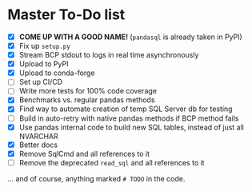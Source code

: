 # Master To-Do list

- [x] **COME UP WITH A GOOD NAME!** (`pandasql` is already taken in PyPI)
- [x] Fix up `setup.py`
- [x] Stream BCP stdout to logs in real time asynchronously
- [x] Upload to PyPI
- [x] Upload to conda-forge
- [ ] Set up CI/CD
- [ ] Write more tests for 100% code coverage
- [x] Benchmarks vs. regular pandas methods
- [x] Find way to automate creation of temp SQL Server db for testing
- [ ] Build in auto-retry with native pandas methods if BCP method fails
- [x] Use pandas internal code to build new SQL tables, instead of just all NVARCHAR
- [x] Better docs
- [x] Remove SqlCmd and all references to it
- [ ] Remove the deprecated `read_sql` and all references to it

... and of course, anything marked `# TODO` in the code.

